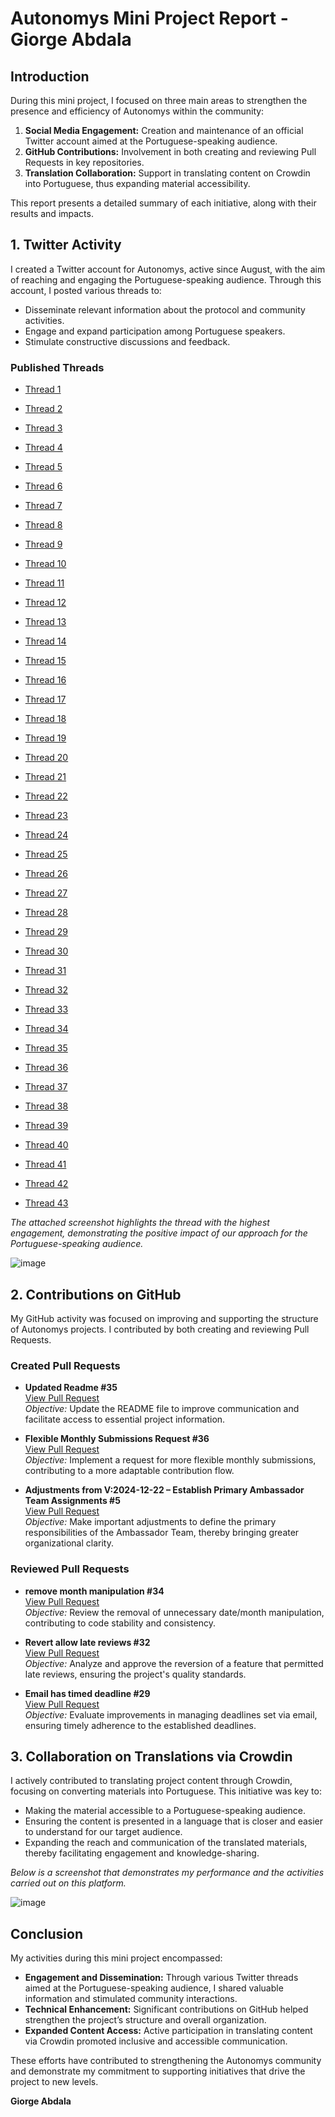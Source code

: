 # Autonomys Mini Project Report - Giorge Abdala

## Introduction

During this mini project, I focused on three main areas to strengthen the presence and efficiency of Autonomys within the community:

1. **Social Media Engagement:** Creation and maintenance of an official Twitter account aimed at the Portuguese-speaking audience.
2. **GitHub Contributions:** Involvement in both creating and reviewing Pull Requests in key repositories.
3. **Translation Collaboration:** Support in translating content on Crowdin into Portuguese, thus expanding material accessibility.

This report presents a detailed summary of each initiative, along with their results and impacts.

## 1. Twitter Activity

I created a Twitter account for Autonomys, active since August, with the aim of reaching and engaging the Portuguese-speaking audience. Through this account, I posted various threads to:

- Disseminate relevant information about the protocol and community activities.
- Engage and expand participation among Portuguese speakers.
- Stimulate constructive discussions and feedback.

### Published Threads

- [Thread 1](https://x.com/autonomys_pt/status/1899085289777152293)

- [Thread 2](https://x.com/autonomys_pt/status/1898823806560752006)

- [Thread 3](https://x.com/autonomys_pt/status/1898490003979726975)

- [Thread 4](https://x.com/autonomys_pt/status/1896985996153250155)

- [Thread 5](https://x.com/autonomys_pt/status/1895165769941418113)

- [Thread 6](https://x.com/autonomys_pt/status/1895140699974124008)

- [Thread 7](https://x.com/autonomys_pt/status/1894855317655048584)

- [Thread 8](https://x.com/autonomys_pt/status/1894850276693074242)

- [Thread 9](https://x.com/autonomys_pt/status/1892961810279510269)

- [Thread 10](https://x.com/autonomys_pt/status/1892959140076478786)

- [Thread 11](https://x.com/autonomys_pt/status/1892929528785227949)

- [Thread 12](https://x.com/autonomys_pt/status/1892554018490044853)

- [Thread 13](https://x.com/autonomys_pt/status/1871332819143929890)

- [Thread 14](https://x.com/autonomys_pt/status/1871320869416448466)

- [Thread 15](https://x.com/autonomys_pt/status/1866950655866274272)

- [Thread 16](https://x.com/autonomys_pt/status/1866950186242539983)

- [Thread 17](https://x.com/autonomys_pt/status/1864793784296329694)

- [Thread 18](https://x.com/autonomys_pt/status/1864437578872541545)

- [Thread 19](https://x.com/autonomys_pt/status/1864436177580835102)

- [Thread 20](https://x.com/autonomys_pt/status/1859721647902916961)

- [Thread 21](https://x.com/autonomys_pt/status/1856696012909285720)

- [Thread 22](https://x.com/autonomys_pt/status/1856458166906781749)

- [Thread 23](https://x.com/autonomys_pt/status/1854260734139502730)

- [Thread 24](https://x.com/autonomys_pt/status/1851748286874390997)

- [Thread 25](https://x.com/autonomys_pt/status/1851747955067220433)

- [Thread 26](https://x.com/autonomys_pt/status/1849126111575445639)

- [Thread 27](https://x.com/autonomys_pt/status/1848825165406474470)

- [Thread 28](https://x.com/autonomys_pt/status/1848489242868994449)

- [Thread 29](https://x.com/autonomys_pt/status/1848488359385305515)

- [Thread 30](https://x.com/autonomys_pt/status/1843063375498285344)

- [Thread 31](https://x.com/autonomys_pt/status/1839399004280664470)

- [Thread 32](https://x.com/autonomys_pt/status/1839072031423476042)

- [Thread 33](https://x.com/autonomys_pt/status/1838644852717690985)

- [Thread 34](https://x.com/autonomys_pt/status/1836836182212366409)

- [Thread 35](https://x.com/autonomys_pt/status/1834355348548772267)

- [Thread 36](https://x.com/autonomys_pt/status/1834355351409287507)

- [Thread 37](https://x.com/autonomys_pt/status/1834353914860199986)

- [Thread 38](https://x.com/autonomys_pt/status/1833242269333524876)

- [Thread 39](https://x.com/autonomys_pt/status/1833241847856316455)

- [Thread 40](https://x.com/autonomys_pt/status/1831761041971409092)

- [Thread 41](https://x.com/autonomys_pt/status/1831759635252224329)

- [Thread 42](https://x.com/autonomys_pt/status/1829631428243361995)

- [Thread 43](https://x.com/autonomys_pt/status/1829621322827084085)

*The attached screenshot highlights the thread with the highest engagement, demonstrating the positive impact of our approach for the Portuguese-speaking audience.*

![image](https://github.com/user-attachments/assets/3280b49b-bb30-4614-bbb1-871f365ca50e)

## 2. Contributions on GitHub

My GitHub activity was focused on improving and supporting the structure of Autonomys projects. I contributed by both creating and reviewing Pull Requests.

### Created Pull Requests

- **Updated Readme #35**  
  [View Pull Request](https://github.com/autonomys-ambassadors/ambassador-os-peer-review/pull/35)  
  *Objective:* Update the README file to improve communication and facilitate access to essential project information.

- **Flexible Monthly Submissions Request #36**  
  [View Pull Request](https://github.com/autonomys-ambassadors/ambassador-os-peer-review/pull/36)  
  *Objective:* Implement a request for more flexible monthly submissions, contributing to a more adaptable contribution flow.

- **Adjustments from V:2024-12-22 – Establish Primary Ambassador Team Assignments #5**  
  [View Pull Request](https://github.com/autonomys-ambassadors/bylaws/pull/5)  
  *Objective:* Make important adjustments to define the primary responsibilities of the Ambassador Team, thereby bringing greater organizational clarity.

### Reviewed Pull Requests

- **remove month manipulation #34**  
  [View Pull Request](https://github.com/autonomys-ambassadors/ambassador-os-peer-review/pull/34)  
  *Objective:* Review the removal of unnecessary date/month manipulation, contributing to code stability and consistency.

- **Revert allow late reviews #32**  
  [View Pull Request](https://github.com/autonomys-ambassadors/ambassador-os-peer-review/pull/32)  
  *Objective:* Analyze and approve the reversion of a feature that permitted late reviews, ensuring the project's quality standards.

- **Email has timed deadline #29**  
  [View Pull Request](https://github.com/autonomys-ambassadors/ambassador-os-peer-review/pull/29)  
  *Objective:* Evaluate improvements in managing deadlines set via email, ensuring timely adherence to the established deadlines.

## 3. Collaboration on Translations via Crowdin

I actively contributed to translating project content through Crowdin, focusing on converting materials into Portuguese. This initiative was key to:

- Making the material accessible to a Portuguese-speaking audience.
- Ensuring the content is presented in a language that is closer and easier to understand for our target audience.
- Expanding the reach and communication of the translated materials, thereby facilitating engagement and knowledge-sharing.

*Below is a screenshot that demonstrates my performance and the activities carried out on this platform.*

![image](https://github.com/user-attachments/assets/94a78303-2f96-4608-a26c-1f15bef620d3)




## Conclusion

My activities during this mini project encompassed:

- **Engagement and Dissemination:** Through various Twitter threads aimed at the Portuguese-speaking audience, I shared valuable information and stimulated community interactions.
- **Technical Enhancement:** Significant contributions on GitHub helped strengthen the project’s structure and overall organization.
- **Expanded Content Access:** Active participation in translating content via Crowdin promoted inclusive and accessible communication.

These efforts have contributed to strengthening the Autonomys community and demonstrate my commitment to supporting initiatives that drive the project to new levels.

**Giorge Abdala**

